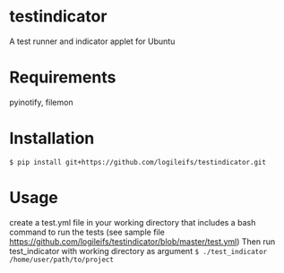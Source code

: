 # testindicator
A test runner and indicator applet for Ubuntu

# Requirements
pyinotify, filemon

# Installation
`$ pip install git+https://github.com/logileifs/testindicator.git`

# Usage
create a test.yml file in your working directory
that includes a bash command to run the tests (see sample file https://github.com/logileifs/testindicator/blob/master/test.yml)
Then run test_indicator with working directory as argument
`$ ./test_indicator /home/user/path/to/project`
